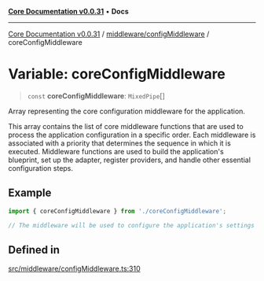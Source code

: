 [**Core Documentation v0.0.31**](../../../README.md) • **Docs**

***

[Core Documentation v0.0.31](../../../modules.md) / [middleware/configMiddleware](../README.md) / coreConfigMiddleware

# Variable: coreConfigMiddleware

> `const` **coreConfigMiddleware**: `MixedPipe`[]

Array representing the core configuration middleware for the application.

This array contains the list of core middleware functions that are used to process the application
configuration in a specific order. Each middleware is associated with a priority that determines
the sequence in which it is executed. Middleware functions are used to build the application's blueprint,
set up the adapter, register providers, and handle other essential configuration steps.

## Example

```typescript
import { coreConfigMiddleware } from './coreConfigMiddleware';

// The middleware will be used to configure the application's settings before it starts.
```

## Defined in

[src/middleware/configMiddleware.ts:310](https://github.com/stonemjs/core/blob/c4dbb69a8c86aa6134b62f7d9cac7dabb444c749/src/middleware/configMiddleware.ts#L310)
